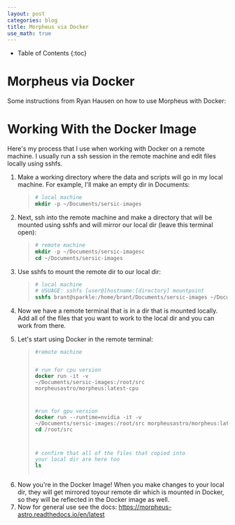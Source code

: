 ```yaml
---
layout: post
categories: blog
title: Morpheus via Docker
use_math: true
---
```


* Table of Contents
{:toc}


# Morpheus via Docker

Some instructions from Ryan Hausen on how to use Morpheus with Docker:


<h1 id="working-with-the-docker-image">Working With the Docker Image</h1>
<p>Here's my process that I use when working with Docker on a remote machine. I usually run a ssh session in the remote machine and edit files locally using sshfs.</p>
<ol type="1">
<li><p>Make a working directory where the data and scripts will go in my local machine. For example, I'll make an empty dir in Documents:</p>
<blockquote>
<div class="sourceCode"><pre class="sourceCode bash"><code class="sourceCode bash"><span class="co"># local machine</span>
<span class="kw">mkdir</span> -p ~/Documents/sersic-images</code></pre></div>
</blockquote></li>
<li><p>Next, ssh into the remote machine and make a directory that will be mounted using sshfs and will mirror our local dir (leave this terminal open):</p>
<blockquote>
<div class="sourceCode"><pre class="sourceCode bash"><code class="sourceCode bash"><span class="co"># remote machine</span>
<span class="kw">mkdir</span> -p ~/Documents/sersic-imagesc
<span class="kw">cd</span> ~/Documents/sersic-images</code></pre></div>
</blockquote></li>
<li><p>Use sshfs to mount the remote dir to our local dir:</p>
<blockquote>
<div class="sourceCode"><pre class="sourceCode bash"><code class="sourceCode bash"><span class="co"># local machine</span>
<span class="co"># USUAGE: sshfs [user@]hostname:[directory] mountpoint</span>
<span class="kw">sshfs</span> brant@sparkle:/home/brant/Documents/sersic-images ~/Documents/sersic-images</code></pre></div>
</blockquote></li>
<li>Now we have a remote terminal that is in a dir that is mounted locally. Add all of the files that you want to work to the local dir and you can work from there.</li>
<li><p>Let's start using Docker in the remote terminal:</p>
<blockquote>
<div class="sourceCode"><pre class="sourceCode bash"><code class="sourceCode bash"><span class="co">#remote machine</span>

<span class="co"># run for cpu version</span>
<span class="kw">docker</span> run -it -v ~/Documents/sersic-images:/root/src morpheusastro/morpheus:latest-cpu

<span class="co">#run for gpu version</span>
<span class="kw">docker</span> run --runtime=nvidia -it -v ~/Documents/sersic-images:/root/src morpheusastro/morpheus:latest-gpu
<span class="kw">cd</span> /root/src

<span class="co"># confirm that all of the files that copied into your local dir are here too</span>
<span class="kw">ls</span></code></pre></div>
</blockquote></li>
<li>Now you're in the Docker Image! When you make changes to your local dir, they will get mirrored toyour remote dir which is mounted in Docker, so they will be reflected in the Docker image as well.</li>
<li>Now for general use see the docs: <a href="https://morpheus-astro.readthedocs.io/en/latest" class="uri">https://morpheus-astro.readthedocs.io/en/latest</a></li>
</ol>

